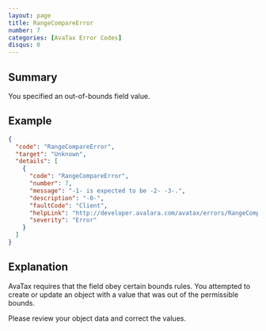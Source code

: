 ```yaml
---
layout: page
title: RangeCompareError
number: 7
categories: [AvaTax Error Codes]
disqus: 0
---
```


## Summary

You specified an out-of-bounds field value.

## Example

```json
{
  "code": "RangeCompareError",
  "target": "Unknown",
  "details": [
    {
      "code": "RangeCompareError",
      "number": 7,
      "message": "-1- is expected to be -2- -3-.",
      "description": "-0-",
      "faultCode": "Client",
      "helpLink": "http://developer.avalara.com/avatax/errors/RangeCompareError",
      "severity": "Error"
    }
  ]
}
```

## Explanation

AvaTax requires that the field obey certain bounds rules.  You attempted to create or update an object with a value that was out of the permissible bounds.

Please review your object data and correct the values.
